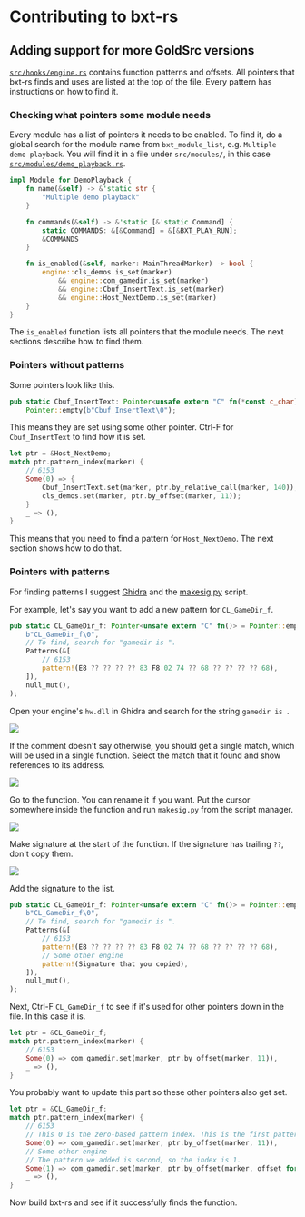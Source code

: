 # Contributing to bxt-rs

## Adding support for more GoldSrc versions

[`src/hooks/engine.rs`](src/hooks/engine.rs) contains function patterns and offsets. All pointers that bxt-rs finds and uses are listed at the top of the file. Every pattern has instructions on how to find it.

### Checking what pointers some module needs

Every module has a list of pointers it needs to be enabled. To find it, do a global search for the module name from `bxt_module_list`, e.g. `Multiple demo playback`. You will find it in a file under `src/modules/`, in this case [`src/modules/demo_playback.rs`](src/modules/demo_playback.rs).

```rust
impl Module for DemoPlayback {
    fn name(&self) -> &'static str {
        "Multiple demo playback"
    }

    fn commands(&self) -> &'static [&'static Command] {
        static COMMANDS: &[&Command] = &[&BXT_PLAY_RUN];
        &COMMANDS
    }

    fn is_enabled(&self, marker: MainThreadMarker) -> bool {
        engine::cls_demos.is_set(marker)
            && engine::com_gamedir.is_set(marker)
            && engine::Cbuf_InsertText.is_set(marker)
            && engine::Host_NextDemo.is_set(marker)
    }
}
```

The `is_enabled` function lists all pointers that the module needs. The next sections describe how to find them.

### Pointers without patterns

Some pointers look like this.

```rust
pub static Cbuf_InsertText: Pointer<unsafe extern "C" fn(*const c_char)> =
    Pointer::empty(b"Cbuf_InsertText\0");
```

This means they are set using some other pointer. Ctrl-F for `Cbuf_InsertText` to find how it is set.

```rust
let ptr = &Host_NextDemo;
match ptr.pattern_index(marker) {
    // 6153
    Some(0) => {
        Cbuf_InsertText.set(marker, ptr.by_relative_call(marker, 140));
        cls_demos.set(marker, ptr.by_offset(marker, 11));
    }
    _ => (),
}
```

This means that you need to find a pattern for `Host_NextDemo`. The next section shows how to do that.

### Pointers with patterns

For finding patterns I suggest [Ghidra](https://ghidra-sre.org/) and the [makesig.py](https://github.com/YaLTeR/ghidra_scripts/blob/master/makesig.py) script.

For example, let's say you want to add a new pattern for `CL_GameDir_f`.

```rust
pub static CL_GameDir_f: Pointer<unsafe extern "C" fn()> = Pointer::empty_patterns(
    b"CL_GameDir_f\0",
    // To find, search for "gamedir is ".
    Patterns(&[
        // 6153
        pattern!(E8 ?? ?? ?? ?? 83 F8 02 74 ?? 68 ?? ?? ?? ?? 68),
    ]),
    null_mut(),
);
```

Open your engine's `hw.dll` in Ghidra and search for the string `gamedir is `.

![](https://user-images.githubusercontent.com/1794388/106464200-60ba3a00-64a9-11eb-81ce-1ad40fb2a38a.png)

If the comment doesn't say otherwise, you should get a single match, which will be used in a single function. Select the match that it found and show references to its address.

![](https://user-images.githubusercontent.com/1794388/106464332-919a6f00-64a9-11eb-984d-896a6b3c31bb.png)

Go to the function. You can rename it if you want. Put the cursor somewhere inside the function and run `makesig.py` from the script manager.

![](https://user-images.githubusercontent.com/1794388/106464766-256c3b00-64aa-11eb-8a92-28ed30daf3f6.png)

Make signature at the start of the function. If the signature has trailing `??`, don't copy them.

![](https://user-images.githubusercontent.com/1794388/108740828-23484a00-7547-11eb-9204-35a410d0336c.png)

Add the signature to the list.

```rust
pub static CL_GameDir_f: Pointer<unsafe extern "C" fn()> = Pointer::empty_patterns(
    b"CL_GameDir_f\0",
    // To find, search for "gamedir is ".
    Patterns(&[
        // 6153
        pattern!(E8 ?? ?? ?? ?? 83 F8 02 74 ?? 68 ?? ?? ?? ?? 68),
        // Some other engine
        pattern!(Signature that you copied),
    ]),
    null_mut(),
);
```

Next, Ctrl-F `CL_GameDir_f` to see if it's used for other pointers down in the file. In this case it is.

```rust
let ptr = &CL_GameDir_f;
match ptr.pattern_index(marker) {
    // 6153
    Some(0) => com_gamedir.set(marker, ptr.by_offset(marker, 11)),
    _ => (),
}
```

You probably want to update this part so these other pointers also get set.

```rust
let ptr = &CL_GameDir_f;
match ptr.pattern_index(marker) {
    // 6153
    // This 0 is the zero-based pattern index. This is the first pattern, so the index is 0.
    Some(0) => com_gamedir.set(marker, ptr.by_offset(marker, 11)),
    // Some other engine
    // The pattern we added is second, so the index is 1.
    Some(1) => com_gamedir.set(marker, ptr.by_offset(marker, offset for this pattern)),
    _ => (),
}
```

Now build bxt-rs and see if it successfully finds the function.